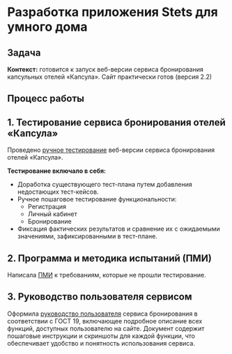 #  Разработка приложения Stets для умного дома

## Задача


**Контекст:** готовится к запуск веб-версии сервиса бронирования капсульных отелей «Капсула». Сайт практически готов (версия 2.2)

## Процесс работы

## 1. Тестирование сервиса бронирования отелей «Капсула»


Проведено [ручное тестирование](https://docs.google.com/document/d/1WNXPHyEam6Fkq6Qedc5dbRDaFuMG4HD8bjW1-3ZqGJY/edit?usp=sharing) веб-версии сервиса бронирования отелей «Капсула». 

**Тестирование включало в себя:**

*   Доработка существующего тест-плана путем добавления недостающих тест-кейсов.
*   Ручное пошаговое тестирование функциональности:
    *   Регистрация
    *   Личный кабинет
    *   Бронирование
*   Фиксация фактических результатов и сравнение их с ожидаемыми значениями, зафиксированными в тест-плане.


## 2. Программа и методика испытаний (ПМИ)
Написала [ПМИ](https://docs.google.com/document/d/1e-2v-7u_E8PomZiKhsM9sCugkYZWKzaoI_AaSVLYV5o/edit?usp=sharing) к требованиям, которые не прошли тестирование.


## 3. Руководство пользователя сервисом

Оформила [руководство пользователя](https://docs.google.com/document/d/1GQAcUklZHk3yB9I_g3libIv5hpxtc3Zn-eZhj6eK2ks/edit?usp=sharing) сервиса бронирования в соответствии с ГОСТ 19, включающее подробное описание всех функций, доступных пользователю на сайте.  Документ содержит пошаговые инструкции и скриншоты для каждой функции, что обеспечивает удобство и понятность использования сервиса.
